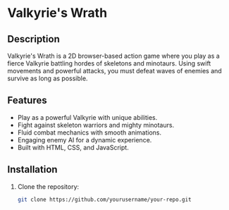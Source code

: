 # Valkyrie's Wrath

## Description
Valkyrie's Wrath is a 2D browser-based action game where you play as a fierce Valkyrie battling hordes of skeletons and minotaurs. Using swift movements and powerful attacks, you must defeat waves of enemies and survive as long as possible.

## Features
- Play as a powerful Valkyrie with unique abilities.
- Fight against skeleton warriors and mighty minotaurs.
- Fluid combat mechanics with smooth animations.
- Engaging enemy AI for a dynamic experience.
- Built with HTML, CSS, and JavaScript.

## Installation
1. Clone the repository:
   ```bash
   git clone https://github.com/yourusername/your-repo.git
